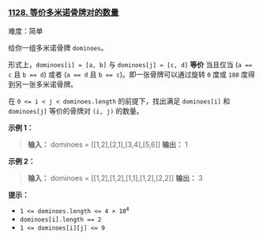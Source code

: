 ### [1128\. 等价多米诺骨牌对的数量](https://leetcode.cn/problems/number-of-equivalent-domino-pairs/)

难度：简单

给你一组多米诺骨牌 `dominoes`。

形式上，`dominoes[i] = [a, b]` 与 `dominoes[j] = [c, d]` **等价** 当且仅当 (`a == c` 且 `b == d`) 或者 (`a == d` 且 `b == c`)。即一张骨牌可以通过旋转 `0` 度或 `180` 度得到另一张多米诺骨牌。

在 `0 <= i < j < dominoes.length` 的前提下，找出满足 `dominoes[i]` 和 `dominoes[j]` 等价的骨牌对 `(i, j)` 的数量。

**示例 1：**

> **输入：** dominoes = \[[1,2],[2,1],[3,4],[5,6]]
> **输出：** 1

**示例 2：**

> **输入：** dominoes = \[[1,2],[1,2],[1,1],[1,2],[2,2]]
> **输出：** 3

**提示：**

- <code>1 <= dominoes.length <= 4 &times; 10<sup>4</sup></code>
- `dominoes[i].length == 2`
- `1 <= dominoes[i][j] <= 9`
